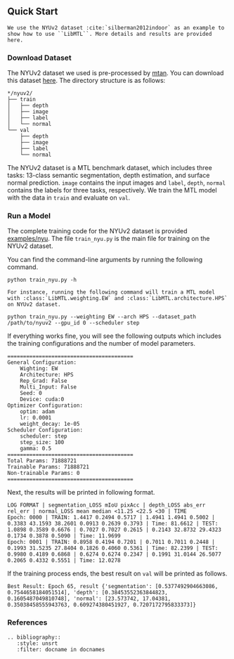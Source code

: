 ## Quick Start

```eval_rst
We use the NYUv2 dataset :cite:`silberman2012indoor` as an example to show how to use ``LibMTL``. More details and results are provided here.
```

### Download Dataset

The NYUv2 dataset we used is pre-processed by [mtan](https://github.com/lorenmt/mtan). You can download this dataset [here](https://www.dropbox.com/sh/86nssgwm6hm3vkb/AACrnUQ4GxpdrBbLjb6n-mWNa?dl=0). The directory structure is as follows:

```shell
*/nyuv2/
├── train
│   ├── depth
│   ├── image
│   ├── label
│   └── normal
└── val
    ├── depth
    ├── image
    ├── label
    └── normal
```

The NYUv2 dataset is a MTL benchmark dataset, which includes three tasks: 13-class semantic segmentation, depth estimation, and surface normal prediction. ``image`` contains the input images and ``label``, ``depth``, ``normal`` contains the labels for three tasks, respectively. We train the MTL model with the data in ``train`` and evaluate on ``val``. 

### Run a Model

The complete training code for the NYUv2 dataset is provided [examples/nyu](https://github.com/median-research-group/LibMTL/examples/nyu). The file ``train_nyu.py`` is the main file for training on the NYUv2 dataset.

You can find the command-line arguments by running the following command.

```shell
python train_nyu.py -h
```

```eval_rst
For instance, running the following command will train a MTL model with :class:`LibMTL.weighting.EW` and :class:`LibMTL.architecture.HPS` on NYUv2 dataset.
```

```shell
python train_nyu.py --weighting EW --arch HPS --dataset_path /path/to/nyuv2 --gpu_id 0 --scheduler step
```

If everything works fine, you will see the following outputs which includes the training configurations and the number of model parameters.

```
========================================
General Configuration:
	Wighting: EW
	Architecture: HPS
	Rep_Grad: False
	Multi_Input: False
	Seed: 0
	Device: cuda:0
Optimizer Configuration:
	optim: adam
	lr: 0.0001
	weight_decay: 1e-05
Scheduler Configuration:
	scheduler: step
	step_size: 100
	gamma: 0.5
========================================
Total Params: 71888721
Trainable Params: 71888721
Non-trainable Params: 0
========================================
```

Next, the results will be printed in following format.

```
LOG FORMAT | segmentation_LOSS mIoU pixAcc | depth_LOSS abs_err rel_err | normal_LOSS mean median <11.25 <22.5 <30 | TIME
Epoch: 0000 | TRAIN: 1.4417 0.2494 0.5717 | 1.4941 1.4941 0.5002 | 0.3383 43.1593 38.2601 0.0913 0.2639 0.3793 | Time: 81.6612 | TEST: 1.0898 0.3589 0.6676 | 0.7027 0.7027 0.2615 | 0.2143 32.8732 29.4323 0.1734 0.3878 0.5090 | Time: 11.9699
Epoch: 0001 | TRAIN: 0.8958 0.4194 0.7201 | 0.7011 0.7011 0.2448 | 0.1993 31.5235 27.8404 0.1826 0.4060 0.5361 | Time: 82.2399 | TEST: 0.9980 0.4189 0.6868 | 0.6274 0.6274 0.2347 | 0.1991 31.0144 26.5077 0.2065 0.4332 0.5551 | Time: 12.0278
```

If the training process ends, the best result on ``val`` will be printed as follows.

```
Best Result: Epoch 65, result {'segmentation': [0.5377492904663086, 0.7544658184051514], 'depth': [0.38453552363844823, 0.1605487049810748], 'normal': [23.573742, 17.04381, 0.35038458555943763, 0.609274380451927, 0.7207172795833373]}
```

 ### References

```eval_rst
.. bibliography::
   :style: unsrt
   :filter: docname in docnames
```

